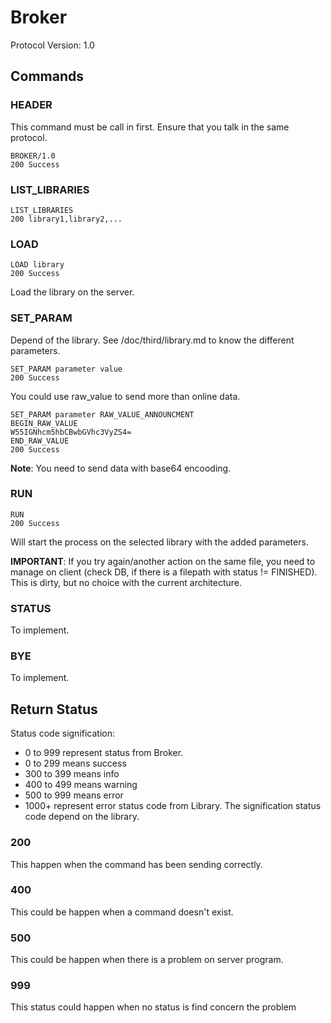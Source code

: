 # Broker

Protocol Version: 1.0

## Commands

### HEADER

This command must be call in first. Ensure that you talk in the same protocol.

```
BROKER/1.0
200 Success
```

### LIST_LIBRARIES

```
LIST_LIBRARIES
200 library1,library2,...
```

### LOAD

```
LOAD library
200 Success
```

Load the library on the server.

### SET_PARAM

Depend of the library. See  /doc/third/library.md to know the different parameters.

```
SET_PARAM parameter value
200 Success
```

You could use raw_value to send more than online data.

```
SET_PARAM parameter RAW_VALUE_ANNOUNCMENT
BEGIN_RAW_VALUE
W55IGNhcm5hbCBwbGVhc3VyZS4=
END_RAW_VALUE
200 Success
```
**Note**: You need to send data with base64 encooding.


### RUN
```
RUN
200 Success
```

Will start the process on the selected library with the added parameters.

**IMPORTANT**: If you try again/another action on the same file, you need to manage on client (check DB, if there is a filepath with status != FINISHED). This is dirty, but no choice with the current architecture.

### STATUS

To implement.

### BYE

To implement.

## Return Status

Status code signification:
  * 0 to 999 represent status from Broker.
  * 0 to 299 means success
  * 300 to 399 means info
  * 400 to 499 means warning
  * 500 to 999 means error
  * 1000+ represent error status code from Library. The signification status code depend on the library.

### 200

This happen when the command has been sending correctly.

### 400

This could be happen when a command doesn't exist.

### 500

This could be happen when there is a problem on server program.

### 999

This status could happen when no status is find concern the problem
